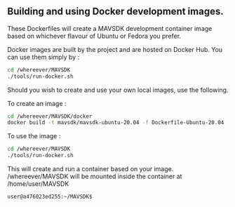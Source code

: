 ## Building and using Docker development images.

These Dockerfiles will create a MAVSDK development container image based on whichever flavour of Ubuntu or Fedora you prefer.

Docker images are built by the project and are hosted on Docker Hub.
You can use them simply by :

```bash
cd /whereever/MAVSDK
./tools/run-docker.sh
```

Should you wish to create and use your own local images, use the following.

To create an image :

```bash
cd /whereever/MAVSDK/docker
docker build -t mavsdk/mavsdk-ubuntu-20.04 -f Dockerfile-Ubuntu-20.04 .
```

To use the image :

```bash
cd /whereever/MAVSDK
./tools/run-docker.sh
```

This will create and run a container based on your image.
/whereever/MAVSDK will be mounted inside the container at /home/user/MAVSDK

```bash
user@a476023ed255:~/MAVSDK$
```
